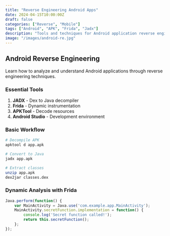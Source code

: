 ```yaml
---
title: "Reverse Engineering Android Apps"
date: 2024-04-15T10:00:00Z
draft: false
categories: ["Reverse", "Mobile"]
tags: ["Android", "APK", "Frida", "Jadx"]
description: "Tools and techniques for Android application reverse engineering"
image: "/images/android-re.jpg"
---
```


## Android Reverse Engineering

Learn how to analyze and understand Android applications through reverse engineering techniques.

### Essential Tools
1. **JADX** - Dex to Java decompiler
2. **Frida** - Dynamic instrumentation
3. **APKTool** - Decode resources
4. **Android Studio** - Development environment

### Basic Workflow

```bash
# Decompile APK
apktool d app.apk

# Convert to Java
jadx app.apk

# Extract classes
unzip app.apk
dex2jar classes.dex
```

### Dynamic Analysis with Frida

```javascript
Java.perform(function() {
    var MainActivity = Java.use('com.example.app.MainActivity');
    MainActivity.secretFunction.implementation = function() {
        console.log('Secret function called!');
        return this.secretFunction();
    };
});
```
